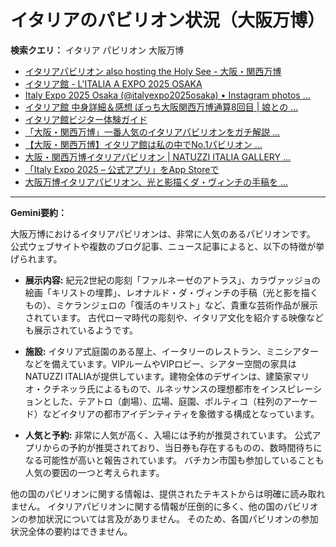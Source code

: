 # イタリアのパビリオン状況（大阪万博）

**検索クエリ：** イタリア パビリオン 大阪万博

- [イタリアパビリオン also hosting the Holy See - 大阪・関西万博](https://www.expo2025.or.jp/official-participant/italy/)
- [イタリア館 - L'ITALIA A EXPO 2025 OSAKA](https://www.italyexpo2025osaka.it/ja/itariaguan)
- [Italy Expo 2025 Osaka (@italyexpo2025osaka) • Instagram photos ...](https://www.instagram.com/italyexpo2025osaka/?hl=ja)
- [イタリア館 中身詳細＆感想 ぼっち大阪関西万博通算8回目 | 娘との ...](https://ameblo.jp/wakochi0316/entry-12905719318.html)
- [イタリア館ビジター体験ガイド](https://www.italyexpo2025osaka.it/ja)
- [「大阪・関西万博」一番人気のイタリアパビリオンをガチ解説 ...](https://lovewalker.jp/elem/000/004/268/4268276/)
- [【大阪・関西万博】イタリア館は私の中でNo.1パビリオン ...](https://yukonosuke.com/entry/osaka_banpaku_italy)
- [大阪・関西万博イタリアパビリオン | NATUZZI ITALIA GALLERY ...](https://www.natuzzi-italia.jp/topics/%E5%A4%A7%E9%98%AA%E3%83%BB%E9%96%A2%E8%A5%BF%E4%B8%87%E5%8D%9A%E3%82%A4%E3%82%BF%E3%83%AA%E3%82%A2%E3%83%91%E3%83%93%E3%83%AA%E3%82%AA%E3%83%B3/)
- [「Italy Expo 2025 – 公式アプリ」をApp Storeで](https://apps.apple.com/jp/app/italy-expo-2025-%E5%85%AC%E5%BC%8F%E3%82%A2%E3%83%97%E3%83%AA/id6744029374)
- [大阪万博イタリアパビリオン、光と影描くダ・ヴィンチの手稿を ...](https://www.nikkei.com/article/DGXZQOUF149SJ0U5A710C2000000/)


---

**Gemini要約：**

大阪万博におけるイタリアパビリオンは、非常に人気のあるパビリオンです。  公式ウェブサイトや複数のブログ記事、ニュース記事によると、以下の特徴が挙げられます。

* **展示内容:**  紀元2世紀の彫刻「ファルネーゼのアトラス」、カラヴァッジョの絵画「キリストの埋葬」、レオナルド・ダ・ヴィンチの手稿（光と影を描くもの）、ミケランジェロの「復活のキリスト」など、貴重な芸術作品が展示されています。  古代ローマ時代の彫刻や、イタリア文化を紹介する映像なども展示されているようです。

* **施設:**  イタリア式庭園のある屋上、イータリーのレストラン、ミニシアターなどを備えています。VIPルームやVIPロビー、シアター空間の家具はNATUZZI ITALIAが提供しています。建物全体のデザインは、建築家マリオ・クチネッラ氏によるもので、ルネッサンスの理想都市をインスピレーションとした、テアトロ（劇場）、広場、庭園、ポルティコ（柱列のアーケード）などイタリアの都市アイデンティティを象徴する構成となっています。

* **人気と予約:**  非常に人気が高く、入場には予約が推奨されています。  公式アプリからの予約が推奨されており、当日券も存在するものの、数時間待ちになる可能性が高いと報告されています。  バチカン市国も参加していることも人気の要因の一つと考えられます。


他の国のパビリオンに関する情報は、提供されたテキストからは明確に読み取れません。 イタリアパビリオンに関する情報が圧倒的に多く、他の国のパビリオンの参加状況については言及がありません。  そのため、各国パビリオンの参加状況全体の要約はできません。

